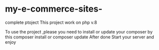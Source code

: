 # my-e-commerce-sites-
complete ptoject
This project work on php v.8

To use the project ,please  you need to install or update  your composer by this composer install or composer update 
After done 
Start your server and enjoy
